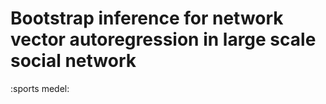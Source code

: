 # Bootstrap inference for network vector autoregression in large scale social network
:sports medel:
